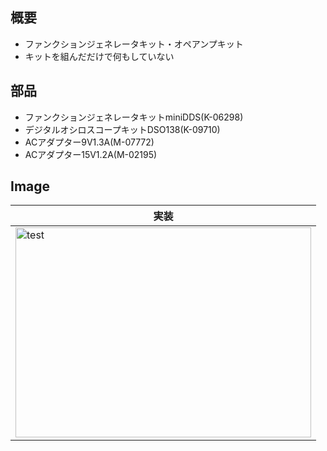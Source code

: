 ## 概要
* ファンクションジェネレータキット・オペアンプキット
* キットを組んだだけで何もしていない

## 部品
* ファンクションジェネレータキットminiDDS(K-06298)
* デジタルオシロスコープキットDSO138(K-09710)
* ACアダプター9V1.3A(M-07772)
* ACアダプター15V1.2A(M-02195)

## Image
|実装|
|---|
|<img src="" alt="test" title="test" width="473" height="336">|
